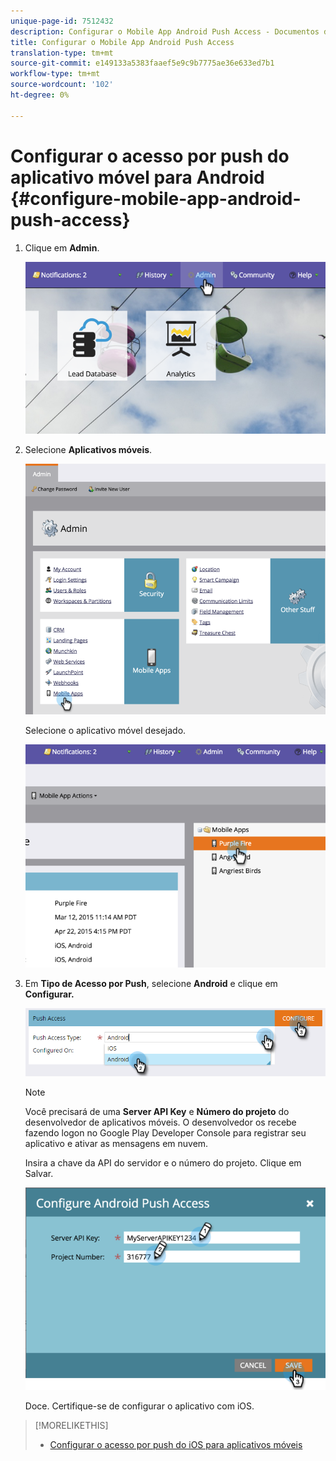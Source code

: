 ```yaml
---
unique-page-id: 7512432
description: Configurar o Mobile App Android Push Access - Documentos do Marketing - Documentação do produto
title: Configurar o Mobile App Android Push Access
translation-type: tm+mt
source-git-commit: e149133a5383faaef5e9c9b7775ae36e633ed7b1
workflow-type: tm+mt
source-wordcount: '102'
ht-degree: 0%

---
```



# Configurar o acesso por push do aplicativo móvel para Android {#configure-mobile-app-android-push-access}

1. Clique em **Admin**.

   ![](assets/image2015-4-22-16-3a12-3a32.png)

1. Selecione **Aplicativos móveis**.

   ![](assets/image2015-4-22-16-3a14-3a29.png)

   Selecione o aplicativo móvel desejado.

   ![](assets/image2015-4-22-16-3a33-3a19.png)

1. Em **Tipo de Acesso por Push**, selecione **Android** e clique em **Configurar.**

   ![](assets/image2016-6-15-15-3a16-3a22.png)

   >[!NOTE]
   >
   >Você precisará de uma **Server API Key** e **Número do projeto** do desenvolvedor de aplicativos móveis. O desenvolvedor os recebe fazendo logon no Google Play Developer Console para registrar seu aplicativo e ativar as mensagens em nuvem.

   Insira a chave da API do servidor e o número do projeto. Clique em Salvar.

   ![](assets/image2015-4-22-18-3a54-3a54.png)

   Doce. Certifique-se de configurar o aplicativo com iOS.

>[!MORELIKETHIS]
>
>* [Configurar o acesso por push do iOS para aplicativos móveis](configure-mobile-app-ios-push-access.md)

>



